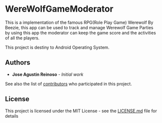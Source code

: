# WereWolfGameModerator

This is a implementation of the famous RPG(Role Play Game) Werewolf By Beezie, this app can be used to track and manage Werewolf Game Parties by using this app the moderator can keep the game score and the activities of all the players.

This project is destiny to Android Operating System.








## Authors

* **Jose Agustin Reinoso** - *Initial work*

See also the list of [contributors](https://github.com/your/project/contributors) who participated in this project.

## License

This project is licensed under the MIT License - see the [LICENSE.md](LICENSE.md) file for details

